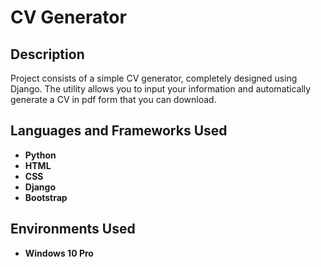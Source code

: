 <h1>CV Generator</h1>

<h2>Description</h2>
Project consists of a simple CV generator, completely designed using Django. The utility allows you to input your information and automatically generate a CV in pdf form that you can download.
<br />


<h2>Languages and Frameworks Used</h2>

- <b>Python</b> 
- <b>HTML</b>
- <b>CSS</b>
- <b>Django</b> 
- <b>Bootstrap</b> 

<h2>Environments Used </h2>

- <b>Windows 10 Pro</b>
